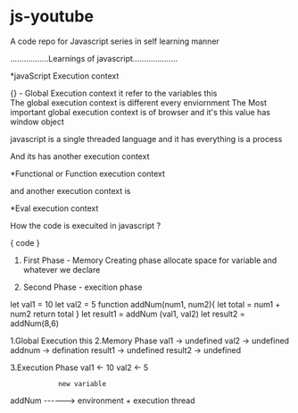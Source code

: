 # js-youtube
A code repo for  Javascript series in self learning manner



.................Learnings of javascript....................

*javaScript Execution context

{} - Global Execution context it refer to the variables this  
The global execution context is different every enviornment 
The Most important global execution context is of browser and it's this value has window object

javascript is a single threaded language and it has everything is a process

And its has another execution context 

*Functional or Function execution context

and another execution context is 
 
 *Eval execution context


 How the code is execuited in javascript ?

 { code }

 1. First Phase - Memory Creating phase
allocate space for variable and whatever we declare  

 2. Second Phase - execition phase




 let val1 = 10
 let val2 = 5
 function  addNum(num1, num2){
    let total = num1 + num2 
    return total
 }
 let  result1 = addNum (val1, val2)
 let  result2 = addNum(8,6) 


 1.Global Execution
       this 
 2.Memory Phase
   val1 -> undefined
   val2 -> undefined
   addnum -> defination
   result1 -> undefined
   result2 -> undefined

 3.Execution Phase
 val1 <- 10
 val2 <- 5 

                new variable
 addNum ------> environment
                     +
                execution thread            